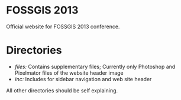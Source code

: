 # FOSSGIS 2013

Official website for FOSSGIS 2013 conference.

# Directories

- *files:* Contains supplementary files; Currently only Photoshop and Pixelmator files of the website header image
- *inc:* Includes for sidebar navigation and web site header

All other directories should be self explaining.